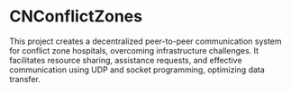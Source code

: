 # CNConflictZones
This project creates a decentralized peer-to-peer communication system for conflict zone hospitals, overcoming infrastructure challenges. It facilitates resource sharing, assistance requests, and effective communication using UDP and socket programming, optimizing data transfer. 
